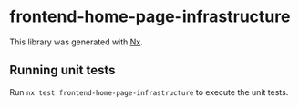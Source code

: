 # frontend-home-page-infrastructure

This library was generated with [Nx](https://nx.dev).

## Running unit tests

Run `nx test frontend-home-page-infrastructure` to execute the unit tests.
